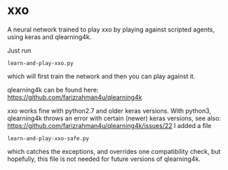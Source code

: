 # xxo

A neural network trained to play xxo by playing against scripted agents, using keras and qlearning4k.

Just run

    learn-and-play-xxo.py

which will first train the network and then you can play against it.

qlearning4k can be found here:
https://github.com/farizrahman4u/qlearning4k

xxo works fine with python2.7 and older keras versions. With python3, qlearning4k throws an error with certain (newer) keras versions, see also: https://github.com/farizrahman4u/qlearning4k/issues/22
I added a file

    learn-and-play-xxo-safe.py

which catches the exceptions, and overrides one compatibility check, but hopefully, this file is not needed for future versions of qlearning4k.

